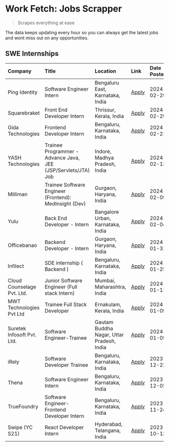 # Work Fetch: Jobs Scrapper
> Scrapes everything at ease

The data keeps updating every hour so you can always get the latest jobs and wont miss out on any opportunities.

## SWE Internships
<!--START_SECTION:workfetch-->
| Company                    | Title                                                         | Location                                  | Link                                                                                                                                                                                                                                                                            | Date Posted   |
|:---------------------------|:--------------------------------------------------------------|:------------------------------------------|:--------------------------------------------------------------------------------------------------------------------------------------------------------------------------------------------------------------------------------------------------------------------------------|:--------------|
| Ping Identity              | Software Engineer Intern                                      | Bengaluru East, Karnataka, India          | [Apply](https://in.linkedin.com/jobs/view/software-engineer-intern-at-ping-identity-3840930698?refId=yawEwszuBRxJKztRcygsBA%3D%3D&trackingId=NNN2E1f8NVJ3AdtSdN53MQ%3D%3D&position=14&pageNum=0&trk=public_jobs_jserp-result_search-card)                                       | 2024-02-29    |
| Squarebraket               | Front End Developer Intern                                    | Thrissur, Kerala, India                   | [Apply](https://in.linkedin.com/jobs/view/front-end-developer-intern-at-squarebraket-3838541191?refId=yawEwszuBRxJKztRcygsBA%3D%3D&trackingId=fKu41gBFSdOtdc29dl3xzw%3D%3D&position=21&pageNum=0&trk=public_jobs_jserp-result_search-card)                                      | 2024-02-29    |
| Gida Technologies          | Frontend Developer Intern                                     | Bengaluru, Karnataka, India               | [Apply](https://in.linkedin.com/jobs/view/frontend-developer-intern-at-gida-technologies-3836040945?refId=yawEwszuBRxJKztRcygsBA%3D%3D&trackingId=SHyq2m%2BGEbpzhPIC8Y%2F9oA%3D%3D&position=20&pageNum=0&trk=public_jobs_jserp-result_search-card)                              | 2024-02-21    |
| YASH Technologies          | Trainee Programmer - Advance Java, JEE (JSP/Servlets/JTA) Job | Indore, Madhya Pradesh, India             | [Apply](https://in.linkedin.com/jobs/view/trainee-programmer-advance-java-jee-jsp-servlets-jta-job-at-yash-technologies-3811759183?refId=yawEwszuBRxJKztRcygsBA%3D%3D&trackingId=BCyji7v0N%2FxosK3FiLvkoQ%3D%3D&position=15&pageNum=0&trk=public_jobs_jserp-result_search-card) | 2024-02-13    |
| Milliman                   | Trainee Software Engineer (Frontend): MedInsight (Dev)        | Gurgaon, Haryana, India                   | [Apply](https://in.linkedin.com/jobs/view/trainee-software-engineer-frontend-medinsight-dev-at-milliman-3792874280?refId=yawEwszuBRxJKztRcygsBA%3D%3D&trackingId=p%2Ff%2BLKUMh8VaCiMkJhwt2A%3D%3D&position=4&pageNum=0&trk=public_jobs_jserp-result_search-card)                | 2024-02-09    |
| Yulu                       | Back End Developer - Intern                                   | Bangalore Urban, Karnataka, India         | [Apply](https://in.linkedin.com/jobs/view/back-end-developer-intern-at-yulu-3821682220?refId=yawEwszuBRxJKztRcygsBA%3D%3D&trackingId=Sclmmbaj8eVlgWttwhxfOw%3D%3D&position=8&pageNum=0&trk=public_jobs_jserp-result_search-card)                                                | 2024-02-04    |
| Officebanao                | Backend Developer - Intern                                    | Gurgaon, Haryana, India                   | [Apply](https://in.linkedin.com/jobs/view/backend-developer-intern-at-officebanao-3814263731?refId=yawEwszuBRxJKztRcygsBA%3D%3D&trackingId=jlqvwARA9pQ8Rr6FHH8eDg%3D%3D&position=22&pageNum=0&trk=public_jobs_jserp-result_search-card)                                         | 2024-01-31    |
| Infilect                   | SDE internship ( Backend )                                    | Bengaluru, Karnataka, India               | [Apply](https://in.linkedin.com/jobs/view/sde-internship-backend-at-infilect-3815120558?refId=yawEwszuBRxJKztRcygsBA%3D%3D&trackingId=K7VwavaGtvyeNd1lp9LMuA%3D%3D&position=23&pageNum=0&trk=public_jobs_jserp-result_search-card)                                              | 2024-01-25    |
| Cloud Counselage Pvt. Ltd. | Junior Software Engineer (Full stack Intern)                  | Mumbai, Maharashtra, India                | [Apply](https://in.linkedin.com/jobs/view/junior-software-engineer-full-stack-intern-at-cloud-counselage-pvt-ltd-3803132814?refId=yawEwszuBRxJKztRcygsBA%3D%3D&trackingId=IfF7C%2Bi%2F%2BFDScNQ7zetp3Q%3D%3D&position=25&pageNum=0&trk=public_jobs_jserp-result_search-card)    | 2024-01-11    |
| MWT Technologies Pvt Ltd   | Trainee Full Stack Developer                                  | Ernakulam, Kerala, India                  | [Apply](https://in.linkedin.com/jobs/view/trainee-full-stack-developer-at-mwt-technologies-pvt-ltd-3800921715?refId=yawEwszuBRxJKztRcygsBA%3D%3D&trackingId=AaeBEmU1umY0OWoKtvjd6w%3D%3D&position=5&pageNum=0&trk=public_jobs_jserp-result_search-card)                         | 2024-01-09    |
| Suretek Infosoft Pvt. Ltd. | Software Engineer-Trainee                                     | Gautam Buddha Nagar, Uttar Pradesh, India | [Apply](https://in.linkedin.com/jobs/view/software-engineer-trainee-at-suretek-infosoft-pvt-ltd-3800934643?refId=yawEwszuBRxJKztRcygsBA%3D%3D&trackingId=ja2Qrhen%2Bb6Un7olL3EEkQ%3D%3D&position=17&pageNum=0&trk=public_jobs_jserp-result_search-card)                         | 2024-01-09    |
| iRely                      | Software Developer Trainee                                    | Bengaluru, Karnataka, India               | [Apply](https://in.linkedin.com/jobs/view/software-developer-trainee-at-irely-3801577534?refId=yawEwszuBRxJKztRcygsBA%3D%3D&trackingId=bL%2F7TPV%2FhbAD7ZRpeCLL0g%3D%3D&position=10&pageNum=0&trk=public_jobs_jserp-result_search-card)                                         | 2023-12-22    |
| Thena                      | Software Engineer Intern                                      | Bengaluru, Karnataka, India               | [Apply](https://in.linkedin.com/jobs/view/software-engineer-intern-at-thena-3778731751?refId=yawEwszuBRxJKztRcygsBA%3D%3D&trackingId=rvqsq%2Fm8JgLXNK3i7oisRw%3D%3D&position=12&pageNum=0&trk=public_jobs_jserp-result_search-card)                                             | 2023-12-05    |
| TrueFoundry                | Software Engineer- Frontend Developer Intern                  | Bengaluru, Karnataka, India               | [Apply](https://in.linkedin.com/jobs/view/software-engineer-frontend-developer-intern-at-truefoundry-3790095058?refId=yawEwszuBRxJKztRcygsBA%3D%3D&trackingId=DMtBYHyaWBe1Dm%2BrkYDkOw%3D%3D&position=11&pageNum=0&trk=public_jobs_jserp-result_search-card)                    | 2023-11-24    |
| Swipe (YC S21)             | React Developer Intern                                        | Hyderabad, Telangana, India               | [Apply](https://in.linkedin.com/jobs/view/react-developer-intern-at-swipe-yc-s21-3737600089?refId=yawEwszuBRxJKztRcygsBA%3D%3D&trackingId=5lA1SoRYAVXCboX9dCrwDw%3D%3D&position=13&pageNum=0&trk=public_jobs_jserp-result_search-card)                                          | 2023-10-13    |
<!--END_SECTION:workfetch-->
